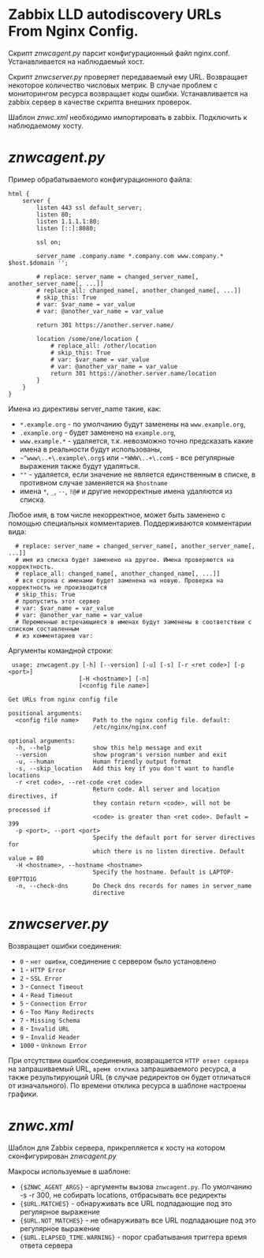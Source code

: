 Zabbix LLD autodiscovery URLs From Nginx Config.
===
 Скрипт *znwcagent.py* парсит конфигурационный файл nginx.conf. 
 Устанавливается на наблюдаемый хост.

Скрипт *znwcserver.py* проверяет передаваемый ему URL. Возвращает
некоторое количество числовых метрик. В случае проблем с 
мониторингом ресурса возвращает коды ошибки.
Устанавливается на zabbix сервер в качестве скрипта внешних проверок.

Шаблон *znwc.xml* необходимо импортировать в zabbix.
Подключить к наблюдаемому хосту.

# *znwcagent.py*

Пример обрабатываемого конфигурационного файла:
    
    html {
        server {
            listen 443 ssl default_server;
            listen 80;
            listen 1.1.1.1:80;
            listen [::]:8080;

            ssl on;

            server_name .company.name *.company.com www.company.* $host.$domain '';

            # replace: server_name = changed_server_name[, another_server_name[, ...]]
            # replace_all: changed_name[, another_changed_name[, ...]]
            # skip_this: True
            # var: $var_name = var_value
            # var: @another_var_name = var_value
            
            return 301 https://another.server.name/

            location /some/one/location {
                # replace_all: /other/location
                # skip_this: True
                # var: $var_name = var_value
                # var: @another_var_name = var_value
                return 301 https://another.server.name/location
            }
        }
    }

Имена из директивы server_name такие, как:
* `*.example.org` - по умолчанию будут заменены на `www.example.org`,
* `.example.org` - будет заменено на `example.org`,
* `www.example.*` - удаляется, т.к. невозможно точно предсказать какие имена в реальности будут использованы,
* `~^www\..+\.example\.org$` или `~*WWW\..+\.com$` - все регулярные выражения также будут удаляться.
* `""` - удаляется, если значение не является единственным в списке, в противном случае заменяется на `$hostname`
* имена `*`, `_`, `--`, `!@#` и другие некорректные имена удаляются из списка.

Любое имя, в том числе некорректное, может быть заменено с помощью специальных комментариев.
Поддерживаются комментарии вида:
    
      # replace: server_name = changed_server_name[, another_server_name[, ...]]
      # имя из списка будет заменено на другое. Имена проверяются на корректность.
      # replace_all: changed_name[, another_changed_name[, ...]]
      # вся строка с именами будет заменена на новую. Проверка на корректность не производится
      # skip_this: True
      # пропустить этот сервер
      # var: $var_name = var_value
      # var: @another_var_name = var_value
      # Переменные встречающиеся в именах будут заменены в соответствии с списком составленным
      # из комментариев var:

    

Аргументы командной строки:

     usage: znwcagent.py [-h] [--version] [-u] [-s] [-r <ret code>] [-p <port>]
                        [-H <hostname>] [-n]
                        [<config file name>]
    
    Get URLs from nginx config file
    
    positional arguments:
      <config file name>    Path to the nginx config file. default:
                            /etc/nginx/nginx.conf
    
    optional arguments:
      -h, --help            show this help message and exit
      --version             show program's version number and exit
      -u, --human           Human friendly output format
      -s, --skip_location   Add this key if you don't want to handle locations
      -r <ret code>, --ret-code <ret code>
                            Return code. All server and location directives, if
                            they contain return <code>, will not be processed if
                            <code> is greater than <ret code>. Default = 399
      -p <port>, --port <port>
                            Specify the default port for server directives for
                            which there is no listen directive. Default value = 80
      -H <hostname>, --hostname <hostname>
                            Specify the hostname. Default is LAPTOP-E0P7TO1G
      -n, --check-dns       Do Check dns records for names in server_name
                            directive

 # *znwcserver.py*

Возвращает ошибки соединения:
* `0` - `нет ошибки`, соединение с сервером было установлено
* `1` - `HTTP Error`
* `2` - `SSL Error`
* `3` - `Connect Timeout`
* `4` - `Read Timeout`
* `5` - `Connection Error`
* `6` - `Too Many Redirects`
* `7` - `Missing Schema`
* `8` - `Invalid URL`
* `9` - `Invalid Header`
* `1000` - `Unknown Error`

При отсутствии ошибок соединения, возвращается `HTTP ответ сервера` 
на запрашиваемый URL, `время отклика` запрашиваемого ресурса, а также результирующий URL
(в случае редиректов он будет отличаться от изначального).
По времени отклика ресурса в шаблоне настроены графики.

# *znwc.xml*

Шаблон для Zabbix сервера, прикрепляется к хосту на котором сконфигурирован
*znwcagent.py*

Макросы используемые в шаблоне:
* `{$ZNWC_AGENT_ARGS}` - аргументы вызова `znwcagent.py`. По умолчанию -s -r 300, не собирать locations, отбрасывать все редиректы
* `{$URL.MATCHES}` - обнаруживать все URL подпадающие под это регулярное выражение
* `{$URL.NOT_MATCHES}` - не обнаруживать все URL подпадающие под это регулярное выражение
* `{$URL.ELAPSED_TIME.WARNING}` - порог срабатывания триггера время ответа сервера
